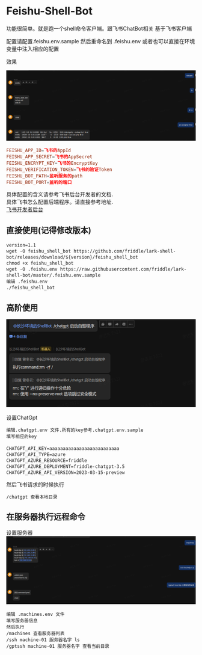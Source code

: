 # Feishu-Shell-Bot
功能很简单。就是跑一个shell命令客户端。跟飞书ChatBot相关
基于飞书客户端

配置请配置.feishu.env.sample 然后重命名到 .feishu.env
或者也可以直接在环境变量中注入相应的配置

效果

![Gpt主功能](./pic/main.png)


```conf
FEISHU_APP_ID=飞书的AppId
FEISHU_APP_SECRET=飞书的AppSecret
FEISHU_ENCRYPT_KEY=飞书的EncryptKey
FEISHU_VERIFICATION_TOKEN=飞书的验证Token
FEISHU_BOT_PATH=监听服务的path
FEISHU_BOT_PORT=监听的端口
```

具体配置的含义请参考飞书后台开发者的文档.  
具体飞书怎么配置后端程序。请直接参考地址.  
[飞书开发者后台](https://www.feishu.cn/hc/zh-CN/articles/360049067916-%E5%A6%82%E4%BD%95%E5%BC%80%E5%8F%91%E4%BC%81%E4%B8%9A%E8%87%AA%E5%BB%BA%E5%BA%94%E7%94%A8)


## 直接使用(记得修改版本)
```shell
version=1.1
wget -O feishu_shell_bot https://github.com/friddle/lark-shell-bot/releases/download/${version}/feishu_shell_bot
chmod +x feishu_shell_bot
wget -O .feishu.env https://raw.githubusercontent.com/friddle/lark-shell-bot/master/.feishu.env.sample
编辑 .feishu.env
./feishu_shell_bot
```

## 高阶使用
![ChatGpt功能](./pic/chatgpt.png)

设置ChatGpt
```shell
编辑.chatgpt.env 文件.所有的key参考.chatgpt.env.sample
填写相应的key

CHATGPT_API_KEY=aaaaaaaaaaaaaaaaaaaaaaaaaa
CHATGPT_API_TYPE=azure
CHATGPT_AZURE_RESOURCE=friddle
CHATGPT_AZURE_DEPLOYMENT=friddle-chatgpt-3.5
CHATGPT_AZURE_API_VERSION=2023-03-15-preview
```
然后飞书请求的时候执行
```shell
/chatgpt 查看本地目录
```

## 在服务器执行远程命令
设置服务器
![服务器功能](./pic/machines.png)
```shell
编辑 .machines.env 文件
填写服务器信息
然后执行
/machines 查看服务器列表
/ssh machine-01 服务器名字 ls
/gptssh machine-01 服务器名字 查看当前目录
```



